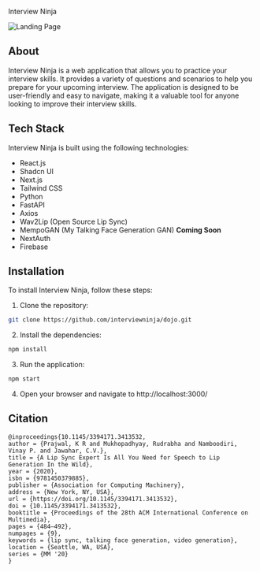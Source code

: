 Interview Ninja

![Landing Page](https://i.imghippo.com/files/MtA1h1728062624.png)

## About

Interview Ninja is a web application that allows you to practice your interview skills. It provides a variety of questions and scenarios to help you prepare for your upcoming interview. The application is designed to be user-friendly and easy to navigate, making it a valuable tool for anyone looking to improve their interview skills.

## Tech Stack

Interview Ninja is built using the following technologies:

- React.js
- Shadcn UI
- Next.js
- Tailwind CSS
- Python
- FastAPI
- Axios
- Wav2Lip (Open Source Lip Sync)
- MempoGAN (My Talking Face Generation GAN) **Coming Soon**
- NextAuth
- Firebase

## Installation

To install Interview Ninja, follow these steps:

1. Clone the repository:

```bash
git clone https://github.com/interviewninja/dojo.git
```

2. Install the dependencies:

```bash
npm install
```

3. Run the application:

```bash
npm start
```

4. Open your browser and navigate to http://localhost:3000/

## Citation 
```
@inproceedings{10.1145/3394171.3413532,
author = {Prajwal, K R and Mukhopadhyay, Rudrabha and Namboodiri, Vinay P. and Jawahar, C.V.},
title = {A Lip Sync Expert Is All You Need for Speech to Lip Generation In the Wild},
year = {2020},
isbn = {9781450379885},
publisher = {Association for Computing Machinery},
address = {New York, NY, USA},
url = {https://doi.org/10.1145/3394171.3413532},
doi = {10.1145/3394171.3413532},
booktitle = {Proceedings of the 28th ACM International Conference on Multimedia},
pages = {484–492},
numpages = {9},
keywords = {lip sync, talking face generation, video generation},
location = {Seattle, WA, USA},
series = {MM '20}
}
```